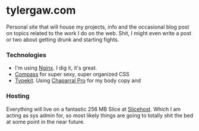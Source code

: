 # tylergaw.com

Personal site that will house my projects, info and the occasional blog post on topics related to the work I do on the web. Shit, I might even write a post or two about getting drunk and starting fights.

### Technologies
* I'm using [Nginx](http://nginx.org). I dig it, it's great.
* [Compass](http://compass-style.org) for super sexy, super organized CSS
* [Typekit](http://typekit.com). Using [Chaparral Pro](http://typekit.com/fonts/chaparral-pro) for my body copy and

### Hosting
Everything will live on a fantastic 256 MB Slice at [Slicehost](http://www.slicehost.com). Which I am acting as sys admin for, so most likely things are going to totally shit the bed at some point in the near future.
